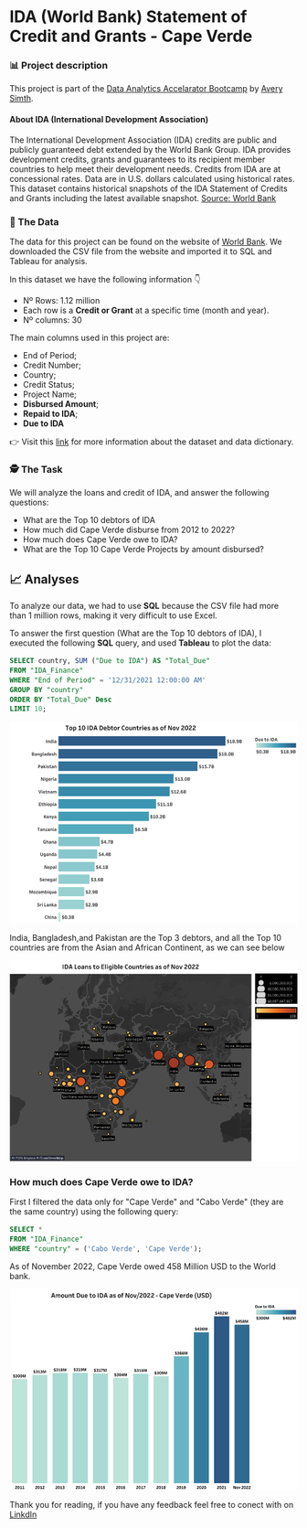 # IDA (World Bank) Statement of Credit and Grants - Cape Verde

### 📊 Project description

This project is part of the [Data Analytics Accelarator Bootcamp](https://www.datacareerjumpstart.com/) by [Avery Simth](https://www.linkedin.com/in/averyjsmith/).

#### About IDA (International Development Association)

The International Development Association (IDA) credits are public and publicly guaranteed debt extended by the World Bank Group. IDA provides development credits, grants and guarantees to its recipient member countries to help meet their development needs. Credits from IDA are at concessional rates. Data are in U.S. dollars calculated using historical rates. This dataset contains historical snapshots of the IDA Statement of Credits and Grants including the latest available snapshot. [Source: World Bank](https://finances.worldbank.org/Loans-and-Credits/IDA-Statement-Of-Credits-and-Grants-Historical-Dat/tdwh-3krx)

### 💾 The Data

The data for this project can be found on the website of [World Bank](https://finances.worldbank.org/Loans-and-Credits/IDA-Statement-Of-Credits-and-Grants-Historical-Dat/tdwh-3krx). We downloaded the CSV file from the website and imported it to SQL and Tableau for analysis.

In this dataset we have the following information 👇

* Nº Rows: 1.12 million
* Each row is a **Credit or Grant** at a specific time (month and year).
* Nº columns: 30

The main columns used in this project are:

* End of Period;
* Credit Number;
* Country;
* Credit Status;
* Project Name;
* **Disbursed Amount**;
* **Repaid to IDA**;
* **Due to IDA**

👉 Visit this [link](https://finances.worldbank.org/Loans-and-Credits/IDA-Statement-Of-Credits-and-Grants-Historical-Dat/tdwh-3krx) for more information about the dataset and data dictionary.

### 🕵️ The Task

We will analyze the loans and credit of IDA, and answer the following questions:

* What are the Top 10 debtors of IDA
* How much did Cape Verde disburse from 2012 to 2022?
* How much does Cape Verde owe to IDA?
* What are the Top 10 Cape Verde Projects by amount disbursed?

## 📈 Analyses

To analyze our data, we had to use **SQL** because the CSV file had more than 1 million rows, making it very difficult to use Excel.

To answer the first question (What are the Top 10 debtors of IDA), I executed the following **SQL** query, and used **Tableau** to plot the data:

``` sql
SELECT country, SUM ("Due to IDA") AS "Total_Due" 
FROM "IDA_Finance" 
WHERE "End of Period" = '12/31/2021 12:00:00 AM' 
GROUP BY "country"
ORDER BY "Total_Due" Desc
LIMIT 10;
```

<img src="images/projects/world_bank/top_10.png?raw=true">

India, Bangladesh,and Pakistan are the Top 3 debtors, and all the Top 10 countries are from the Asian and African Continent, as we can see below

<img src="images/projects/world_bank/map.png?raw=true">

### How much does Cape Verde owe to IDA?

First I filtered the data only for "Cape Verde" and "Cabo Verde" (they are the same country) using the following query:

``` sql
SELECT * 
FROM "IDA_Finance" 
WHERE "country" = ('Cabo Verde', 'Cape Verde');
```
As of November 2022, Cape Verde owed 458 Million USD to the World bank.

<img src="images/projects/world_bank/cv_debt.png?raw=true">

Thank you for reading, if you have any feedback feel free to conect with on [LinkdIn](https://www.linkedin.com/in/kelton-garcia-santos-a75060b3/)